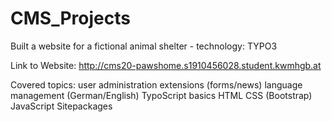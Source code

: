 # CMS_Projects
Built a website for a fictional animal shelter - technology: TYPO3

Link to Website: http://cms20-pawshome.s1910456028.student.kwmhgb.at

Covered topics:
user administration
extensions (forms/news)
language management (German/English)
TypoScript basics
HTML
CSS (Bootstrap)
JavaScript
Sitepackages
